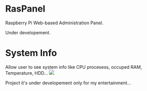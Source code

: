 <h1>RasPanel</h1>

<p>Raspberry Pi Web-based Administration Panel.</p>
<p>Under developement. </p>


<h1>System Info</h1> 
Allow user to see system info like CPU procesess, occuped RAM, Temperature, HDD... 
<img src="http://i1109.photobucket.com/albums/h430/xabboy/Captura_zpsjtnemb7x.png" />

Project it's under developement only for my entertainment...
